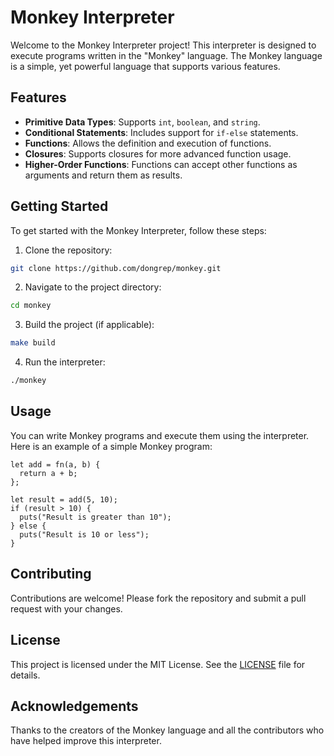 # Monkey Interpreter

Welcome to the Monkey Interpreter project! This interpreter is designed to execute programs written in the "Monkey" language. The Monkey language is a simple, yet powerful language that supports various features.

## Features

- **Primitive Data Types**: Supports `int`, `boolean`, and `string`.
- **Conditional Statements**: Includes support for `if-else` statements.
- **Functions**: Allows the definition and execution of functions.
- **Closures**: Supports closures for more advanced function usage.
- **Higher-Order Functions**: Functions can accept other functions as arguments and return them as results.

## Getting Started

To get started with the Monkey Interpreter, follow these steps:

1. Clone the repository:
  ```sh
  git clone https://github.com/dongrep/monkey.git
  ```
2. Navigate to the project directory:
  ```sh
  cd monkey
  ```
3. Build the project (if applicable):
  ```sh
  make build
  ```
4. Run the interpreter:
  ```sh
  ./monkey
  ```

## Usage

You can write Monkey programs and execute them using the interpreter. Here is an example of a simple Monkey program:

```monkey
let add = fn(a, b) {
  return a + b;
};

let result = add(5, 10);
if (result > 10) {
  puts("Result is greater than 10");
} else {
  puts("Result is 10 or less");
}
```

## Contributing

Contributions are welcome! Please fork the repository and submit a pull request with your changes.

## License

This project is licensed under the MIT License. See the [LICENSE](LICENSE) file for details.

## Acknowledgements

Thanks to the creators of the Monkey language and all the contributors who have helped improve this interpreter.
